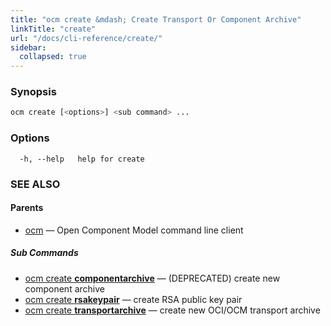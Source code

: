 ```yaml
---
title: "ocm create &mdash; Create Transport Or Component Archive"
linkTitle: "create"
url: "/docs/cli-reference/create/"
sidebar:
  collapsed: true
---
```


### Synopsis

```bash
ocm create [<options>] <sub command> ...
```

### Options

```text
  -h, --help   help for create
```

### SEE ALSO

#### Parents

* [ocm](ocm.md)	 &mdash; Open Component Model command line client


##### Sub Commands

* [ocm create <b>componentarchive</b>](ocm_create_componentarchive.md)	 &mdash; (DEPRECATED) create new component archive
* [ocm create <b>rsakeypair</b>](ocm_create_rsakeypair.md)	 &mdash; create RSA public key pair
* [ocm create <b>transportarchive</b>](ocm_create_transportarchive.md)	 &mdash; create new OCI/OCM transport  archive

